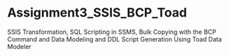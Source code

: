 # Assignment3_SSIS_BCP_Toad
SSIS Transformation, SQL Scripting in SSMS, Bulk Copying with the BCP Command and Data Modeling and DDL Script Generation Using Toad Data Modeler
